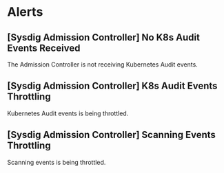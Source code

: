# Alerts
## [Sysdig Admission Controller] No K8s Audit Events Received
The Admission Controller is not receiving Kubernetes Audit events.

## [Sysdig Admission Controller] K8s Audit Events Throttling
Kubernetes Audit events is being throttled.

## [Sysdig Admission Controller] Scanning Events Throttling
Scanning events is being throttled.
